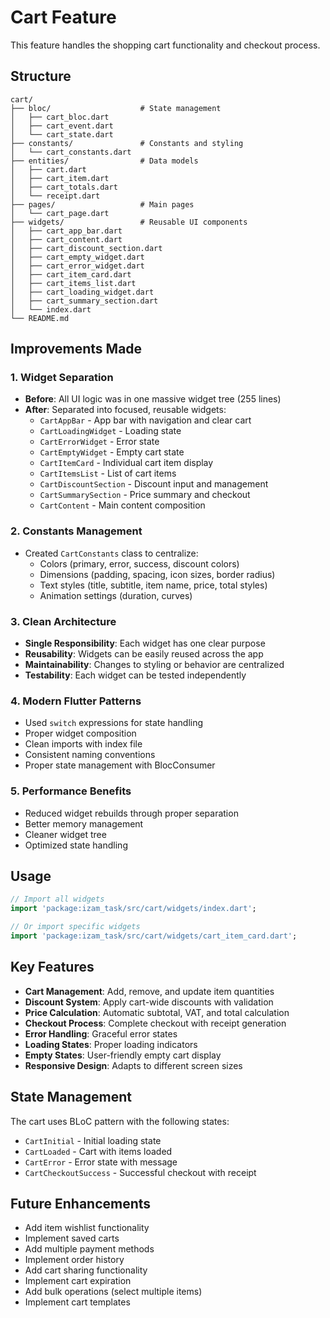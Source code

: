 # Cart Feature

This feature handles the shopping cart functionality and checkout process.

## Structure

```
cart/
├── bloc/                    # State management
│   ├── cart_bloc.dart
│   ├── cart_event.dart
│   └── cart_state.dart
├── constants/               # Constants and styling
│   └── cart_constants.dart
├── entities/                # Data models
│   ├── cart.dart
│   ├── cart_item.dart
│   ├── cart_totals.dart
│   └── receipt.dart
├── pages/                   # Main pages
│   └── cart_page.dart
├── widgets/                 # Reusable UI components
│   ├── cart_app_bar.dart
│   ├── cart_content.dart
│   ├── cart_discount_section.dart
│   ├── cart_empty_widget.dart
│   ├── cart_error_widget.dart
│   ├── cart_item_card.dart
│   ├── cart_items_list.dart
│   ├── cart_loading_widget.dart
│   ├── cart_summary_section.dart
│   └── index.dart
└── README.md
```

## Improvements Made

### 1. **Widget Separation**

- **Before**: All UI logic was in one massive widget tree (255 lines)
- **After**: Separated into focused, reusable widgets:
  - `CartAppBar` - App bar with navigation and clear cart
  - `CartLoadingWidget` - Loading state
  - `CartErrorWidget` - Error state
  - `CartEmptyWidget` - Empty cart state
  - `CartItemCard` - Individual cart item display
  - `CartItemsList` - List of cart items
  - `CartDiscountSection` - Discount input and management
  - `CartSummarySection` - Price summary and checkout
  - `CartContent` - Main content composition

### 2. **Constants Management**

- Created `CartConstants` class to centralize:
  - Colors (primary, error, success, discount colors)
  - Dimensions (padding, spacing, icon sizes, border radius)
  - Text styles (title, subtitle, item name, price, total styles)
  - Animation settings (duration, curves)

### 3. **Clean Architecture**

- **Single Responsibility**: Each widget has one clear purpose
- **Reusability**: Widgets can be easily reused across the app
- **Maintainability**: Changes to styling or behavior are centralized
- **Testability**: Each widget can be tested independently

### 4. **Modern Flutter Patterns**

- Used `switch` expressions for state handling
- Proper widget composition
- Clean imports with index file
- Consistent naming conventions
- Proper state management with BlocConsumer

### 5. **Performance Benefits**

- Reduced widget rebuilds through proper separation
- Better memory management
- Cleaner widget tree
- Optimized state handling

## Usage

```dart
// Import all widgets
import 'package:izam_task/src/cart/widgets/index.dart';

// Or import specific widgets
import 'package:izam_task/src/cart/widgets/cart_item_card.dart';
```

## Key Features

- **Cart Management**: Add, remove, and update item quantities
- **Discount System**: Apply cart-wide discounts with validation
- **Price Calculation**: Automatic subtotal, VAT, and total calculation
- **Checkout Process**: Complete checkout with receipt generation
- **Error Handling**: Graceful error states
- **Loading States**: Proper loading indicators
- **Empty States**: User-friendly empty cart display
- **Responsive Design**: Adapts to different screen sizes

## State Management

The cart uses BLoC pattern with the following states:

- `CartInitial` - Initial loading state
- `CartLoaded` - Cart with items loaded
- `CartError` - Error state with message
- `CartCheckoutSuccess` - Successful checkout with receipt

## Future Enhancements

- Add item wishlist functionality
- Implement saved carts
- Add multiple payment methods
- Implement order history
- Add cart sharing functionality
- Implement cart expiration
- Add bulk operations (select multiple items)
- Implement cart templates
